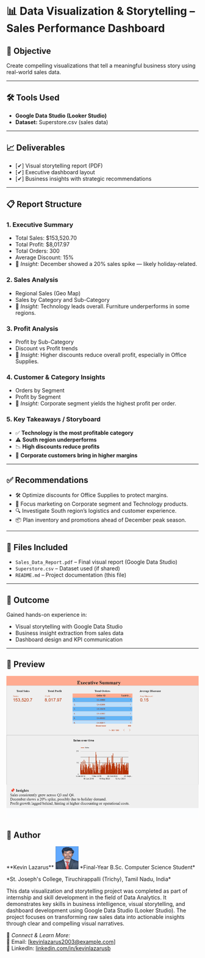 # 📊 Data Visualization & Storytelling – Sales Performance Dashboard

## 🎯 Objective
Create compelling visualizations that tell a meaningful business story using real-world sales data.

---

## 🛠 Tools Used
- **Google Data Studio (Looker Studio)**
- **Dataset:** Superstore.csv (sales data)

---

## 📈 Deliverables
- [✔] Visual storytelling report (PDF)
- [✔] Executive dashboard layout
- [✔] Business insights with strategic recommendations

---

## 📋 Report Structure

### 1. Executive Summary
- Total Sales: $153,520.70
- Total Profit: $8,017.97
- Total Orders: 300
- Average Discount: 15%
- 📌 *Insight:* December showed a 20% sales spike — likely holiday-related.

### 2. Sales Analysis
- Regional Sales (Geo Map)
- Sales by Category and Sub-Category
- 📌 *Insight:* Technology leads overall. Furniture underperforms in some regions.

### 3. Profit Analysis
- Profit by Sub-Category
- Discount vs Profit trends
- 📌 *Insight:* Higher discounts reduce overall profit, especially in Office Supplies.

### 4. Customer & Category Insights
- Orders by Segment
- Profit by Segment
- 📌 *Insight:* Corporate segment yields the highest profit per order.

### 5. Key Takeaways / Storyboard
- ✅ **Technology is the most profitable category**
- ⚠️ **South region underperforms**
- 📉 **High discounts reduce profits**
- 🎯 **Corporate customers bring in higher margins**

---

## ✅ Recommendations
- 🛠 Optimize discounts for Office Supplies to protect margins.
- 🎯 Focus marketing on Corporate segment and Technology products.
- 🔍 Investigate South region’s logistics and customer experience.
- 📦 Plan inventory and promotions ahead of December peak season.

---

## 📎 Files Included
- `Sales_Data_Report.pdf` – Final visual report (Google Data Studio)
- `Superstore.csv` – Dataset used (if shared)
- `README.md` – Project documentation (this file)

---

## 🙌 Outcome
Gained hands-on experience in:
- Visual storytelling with Google Data Studio
- Business insight extraction from sales data
- Dashboard design and KPI communication

---

## 📌 Preview
![Dashboard Preview](./Sales_Data_Report.gif)

## 🧠 Author

<p>                                                       **Kevin Lazarus**
  <img src="./kevin.jpg" width="60" height="60">          *Final-Year B.Sc. Computer Science Student*
</p>                                                      *St. Joseph's College, Tiruchirappalli (Trichy), Tamil Nadu, India*


This data visualization and storytelling project was completed as part of internship and skill development in the field of Data Analytics. It demonstrates key skills in business intelligence, visual storytelling, and dashboard development using Google Data Studio (Looker Studio). The project focuses on transforming raw sales data into actionable insights through clear and compelling visual narratives.

🔗 *Connect & Learn More:*  
📧 Email: [kevinlazarus2003@example.com]  
🔗 LinkedIn: [linkedin.com/in/kevinlazarusb](https://www.linkedin.com/in/kevinlazarusb)
